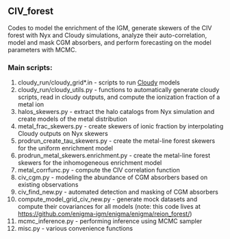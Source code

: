 ## CIV_forest <br>
Codes to model the enrichment of the IGM, generate skewers of the CIV forest with Nyx and Cloudy simulations, analyze their auto-correlation, model and mask CGM absorbers, and perform forecasting on the model parameters with MCMC.  

### Main scripts: <br>

1. cloudy_run/cloudy_grid*.in - scripts to run <a href="https://trac.nublado.org">Cloudy</a> models <br>
2. cloudy_run/cloudy_utils.py - functions to automatically generate cloudy scripts, read in cloudy outputs, and compute the ionization fraction of a metal ion <br>
3. halos_skewers.py - extract the halo catalogs from Nyx simulation and create models of the metal distribution <br>
4. metal_frac_skewers.py - create skewers of ionic fraction by interpolating Cloudy outputs on Nyx skewers <br>
5. prodrun_create_tau_skewers.py - create the metal-line forest skewers for the uniform enrichment model <br>
6. prodrun_metal_skewers.enrichment.py - create the metal-line forest skewers for the inhomogeneous enrichment model <br>
7. metal_corrfunc.py - compute the CIV correlation function <br>
8. civ_cgm.py - modeling the abundance of CGM absorbers based on existing observations <br>
9. civ_find_new.py - automated detection and masking of CGM absorbers <br>
10. compute_model_grid_civ_new.py - generate mock datasets and compute their covariances for all models (note: this code lives at https://github.com/enigma-igm/enigma/enigma/reion_forest/) <br>
11. mcmc_inference.py - performing inference using MCMC sampler <br>
12. misc.py - various convenience functions <br>
